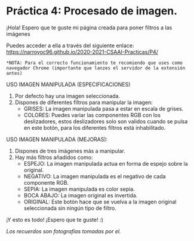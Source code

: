  # Práctica 4: Procesado de imagen.


¡Hola! Espero que te guste mi página creada para poner filtros a las imágenes

Puedes acceder a ella a través del siguiente enlace: https://narroyoc96.github.io/2020-2021-CSAAI-Practicas/P4/

    *NOTA: Para el correcto funcionamiento te recomiendo que uses como navegador Chrome (importante que lanzes el servidor de la extensión antes)

USO IMAGEN MANIPULADA (ESPECIFICACIONES)
1. Por defecto hay una imagen seleccionada.
2. Dispones de diferentes filtros para manipular la imagen:
    - GRISES: La imagen manipulada pasa a estar en escala de grises.
    - COLORES: Puedes variar las componentes RGB con los deslizadores, estos deslizadores solo son validos cuando se pulsa en este botón, para los diferentes filtros está inhabilitado.

USO IMAGEN MANIPULADA (MEJORAS):
1. Dispones de tres imágenes más a manipular.
2. Hay más filtros añadidos como:
    - ESPEJO: La imagen manipulada actua en forma de espejo sobre la original.
    - NEGATIVO: La imagen manipulada es el negativo de cada componente RGB.
    - SEPIA: La imagen manipulada es color sepia.
    - BOCA ABAJO: La imagen original es invertida.
    - ORIGINAL: Este botón hace que se vuelva a la imagen original seleccionada sin ningún tipo de filtro.

¡Y esto es todo! ¡Espero que te guste! :)

*Los recuerdos son fotografías tomadas por el.*
